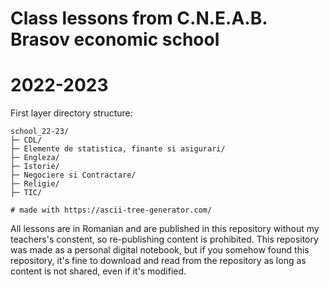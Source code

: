 # Class lessons from C.N.E.A.B. Brasov economic school
# 2022-2023

First layer directory structure:

```
school_22-23/
├─ CDL/
├─ Elemente de statistica, finante si asigurari/
├─ Engleza/
├─ Istorie/
├─ Negociere si Contractare/
├─ Religie/
├─ TIC/

# made with https://ascii-tree-generator.com/
```

All lessons are in Romanian and are published in this repository without my teachers's constent, so re-publishing content is prohibited.
This repository was made as a personal digital notebook, but if you somehow found this repository, it's fine to download and read from the repository as long as content is not shared, even if it's modified.
